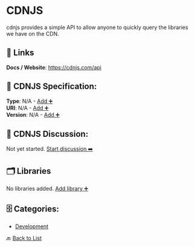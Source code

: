 # CDNJS

cdnjs provides a simple API to allow anyone to quickly query the libraries we have on the CDN.

##  🔗 Links
**Docs / Website**: https://cdnjs.com/api

## 🧬 CDNJS Specification:
**Type**: N/A - [Add ➕](https://github.com/apis-list/apis-list/edit/main/apis.yaml#2410)  
**URI**: N/A - [Add ➕](https://github.com/apis-list/apis-list/edit/main/apis.yaml#2410)  
**Version**: N/A - [Add ➕](https://github.com/apis-list/apis-list/edit/main/apis.yaml#2410)

## 💬 CDNJS Discussion:
Not yet started. [Start discussion ➡️](https://github.com/apis-list/apis-list/discussions/new)

## 🗂️ Libraries

No libraries added. [Add library ➕](https://github.com/apis-list/apis-list/edit/main/apis.yaml#2410)    


## 🗄️ Categories:
- [Development](https://github.com/apis-list/apis-list#development-)

🔙  [Back to List](https://github.com/apis-list/apis-list)
